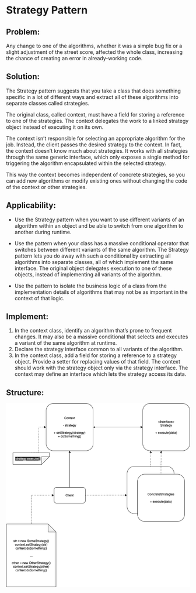 # Strategy Pattern

## Problem:
Any change to one of the algorithms, whether it was a simple bug fix or a slight adjustment of the street score, affected the whole class, increasing the chance of creating an error in already-working code.

## Solution:
The Strategy pattern suggests that you take a class that does something specific in a lot of different ways and extract all of these algorithms into separate classes called strategies.

The original class, called context, must have a field for storing a reference to one of the strategies. The context delegates the work to a linked strategy object instead of executing it on its own.

The context isn’t responsible for selecting an appropriate algorithm for the job. Instead, the client passes the desired strategy to the context. In fact, the context doesn’t know much about strategies. It works with all strategies through the same generic interface, which only exposes a single method for triggering the algorithm encapsulated within the selected strategy.

This way the context becomes independent of concrete strategies, so you can add new algorithms or modify existing ones without changing the code of the context or other strategies.

## Applicability:
* Use the Strategy pattern when you want to use different variants of an algorithm within an object and be able to switch from one algorithm to another during runtime.

* Use the pattern when your class has a massive conditional operator that switches between different variants of the same algorithm. The Strategy pattern lets you do away with such a conditional by extracting all algorithms into separate classes, all of which implement the same interface. The original object delegates execution to one of these objects, instead of implementing all variants of the algorithm.

* Use the pattern to isolate the business logic of a class from the implementation details of algorithms that may not be as important in the context of that logic.

## Implement:
1. In the context class, identify an algorithm that’s prone to frequent changes. It may also be a massive conditional that selects and executes a variant of the same algorithm at runtime.
2. Declare the strategy interface common to all variants of the algorithm.
3. In the context class, add a field for storing a reference to a strategy object. Provide a setter for replacing values of that field. The context should work with the strategy object only via the strategy interface. The context may define an interface which lets the strategy access its data.

## Structure:
![](./Strategy.drawio.png)
